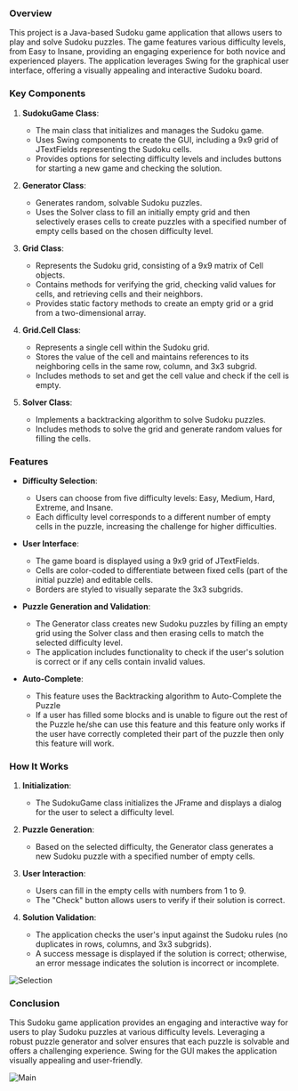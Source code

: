 ### Overview
This project is a Java-based Sudoku game application that allows users to play and solve Sudoku puzzles. The game features various difficulty levels, from Easy to Insane, 
providing an engaging experience for both novice and experienced players. The application leverages Swing for the graphical user interface, offering a visually appealing 
and interactive Sudoku board.

### Key Components

1. **SudokuGame Class**:
   - The main class that initializes and manages the Sudoku game.
   - Uses Swing components to create the GUI, including a 9x9 grid of JTextFields representing the Sudoku cells.
   - Provides options for selecting difficulty levels and includes buttons for starting a new game and checking the solution.

2. **Generator Class**:
   - Generates random, solvable Sudoku puzzles.
   - Uses the Solver class to fill an initially empty grid and then selectively erases cells to create puzzles with a specified number of empty cells based on the chosen
     difficulty level.

3. **Grid Class**:
   - Represents the Sudoku grid, consisting of a 9x9 matrix of Cell objects.
   - Contains methods for verifying the grid, checking valid values for cells, and retrieving cells and their neighbors.
   - Provides static factory methods to create an empty grid or a grid from a two-dimensional array.

4. **Grid.Cell Class**:
   - Represents a single cell within the Sudoku grid.
   - Stores the value of the cell and maintains references to its neighboring cells in the same row, column, and 3x3 subgrid.
   - Includes methods to set and get the cell value and check if the cell is empty.

5. **Solver Class**:
   - Implements a backtracking algorithm to solve Sudoku puzzles.
   - Includes methods to solve the grid and generate random values for filling the cells.

### Features

- **Difficulty Selection**:
  - Users can choose from five difficulty levels: Easy, Medium, Hard, Extreme, and Insane.
  - Each difficulty level corresponds to a different number of empty cells in the puzzle, increasing the challenge for higher difficulties.

- **User Interface**:
  - The game board is displayed using a 9x9 grid of JTextFields.
  - Cells are color-coded to differentiate between fixed cells (part of the initial puzzle) and editable cells.
  - Borders are styled to visually separate the 3x3 subgrids.

- **Puzzle Generation and Validation**:
  - The Generator class creates new Sudoku puzzles by filling an empty grid using the Solver class and then erasing cells to match the selected difficulty level.
  - The application includes functionality to check if the user's solution is correct or if any cells contain invalid values.

- **Auto-Complete**:
   - This feature uses the Backtracking algorithm to Auto-Complete the Puzzle
   - If a user has filled some blocks and is unable to figure out the rest of the Puzzle he/she can use this feature and this feature only works if the user have correctly
     completed their part of the puzzle then only this feature will work.
     
### How It Works

1. **Initialization**:
   - The SudokuGame class initializes the JFrame and displays a dialog for the user to select a difficulty level.

2. **Puzzle Generation**:
   - Based on the selected difficulty, the Generator class generates a new Sudoku puzzle with a specified number of empty cells.

3. **User Interaction**:
   - Users can fill in the empty cells with numbers from 1 to 9.
   - The "Check" button allows users to verify if their solution is correct.

4. **Solution Validation**:
   - The application checks the user's input against the Sudoku rules (no duplicates in rows, columns, and 3x3 subgrids).
   - A success message is displayed if the solution is correct; otherwise, an error message indicates the solution is incorrect or incomplete.
  
![Selection](https://github.com/user-attachments/assets/4fb1bc63-7f44-43f0-938c-ba135ddb73a2)

### Conclusion
This Sudoku game application provides an engaging and interactive way for users to play Sudoku puzzles at various difficulty levels. Leveraging a robust puzzle 
generator and solver ensures that each puzzle is solvable and offers a challenging experience. Swing for the GUI makes the application visually appealing 
and user-friendly.

![Main](https://github.com/user-attachments/assets/ba172ea5-c808-451e-b420-e2975bfa6743)
